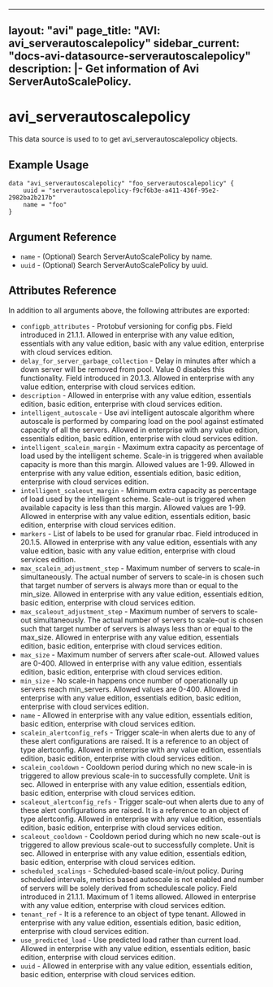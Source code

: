 <!--
    Copyright 2021 VMware, Inc.
    SPDX-License-Identifier: Mozilla Public License 2.0
-->
---
layout: "avi"
page_title: "AVI: avi_serverautoscalepolicy"
sidebar_current: "docs-avi-datasource-serverautoscalepolicy"
description: |-
  Get information of Avi ServerAutoScalePolicy.
---

# avi_serverautoscalepolicy

This data source is used to to get avi_serverautoscalepolicy objects.

## Example Usage

```hcl
data "avi_serverautoscalepolicy" "foo_serverautoscalepolicy" {
    uuid = "serverautoscalepolicy-f9cf6b3e-a411-436f-95e2-2982ba2b217b"
    name = "foo"
}
```

## Argument Reference

* `name` - (Optional) Search ServerAutoScalePolicy by name.
* `uuid` - (Optional) Search ServerAutoScalePolicy by uuid.

## Attributes Reference

In addition to all arguments above, the following attributes are exported:

* `configpb_attributes` - Protobuf versioning for config pbs. Field introduced in 21.1.1. Allowed in enterprise with any value edition, essentials with any value edition, basic with any value edition, enterprise with cloud services edition.
* `delay_for_server_garbage_collection` - Delay in minutes after which a down server will be removed from pool. Value 0 disables this functionality. Field introduced in 20.1.3. Allowed in enterprise with any value edition, enterprise with cloud services edition.
* `description` - Allowed in enterprise with any value edition, essentials edition, basic edition, enterprise with cloud services edition.
* `intelligent_autoscale` - Use avi intelligent autoscale algorithm where autoscale is performed by comparing load on the pool against estimated capacity of all the servers. Allowed in enterprise with any value edition, essentials edition, basic edition, enterprise with cloud services edition.
* `intelligent_scalein_margin` - Maximum extra capacity as percentage of load used by the intelligent scheme. Scale-in is triggered when available capacity is more than this margin. Allowed values are 1-99. Allowed in enterprise with any value edition, essentials edition, basic edition, enterprise with cloud services edition.
* `intelligent_scaleout_margin` - Minimum extra capacity as percentage of load used by the intelligent scheme. Scale-out is triggered when available capacity is less than this margin. Allowed values are 1-99. Allowed in enterprise with any value edition, essentials edition, basic edition, enterprise with cloud services edition.
* `markers` - List of labels to be used for granular rbac. Field introduced in 20.1.5. Allowed in enterprise with any value edition, essentials with any value edition, basic with any value edition, enterprise with cloud services edition.
* `max_scalein_adjustment_step` - Maximum number of servers to scale-in simultaneously. The actual number of servers to scale-in is chosen such that target number of servers is always more than or equal to the min_size. Allowed in enterprise with any value edition, essentials edition, basic edition, enterprise with cloud services edition.
* `max_scaleout_adjustment_step` - Maximum number of servers to scale-out simultaneously. The actual number of servers to scale-out is chosen such that target number of servers is always less than or equal to the max_size. Allowed in enterprise with any value edition, essentials edition, basic edition, enterprise with cloud services edition.
* `max_size` - Maximum number of servers after scale-out. Allowed values are 0-400. Allowed in enterprise with any value edition, essentials edition, basic edition, enterprise with cloud services edition.
* `min_size` - No scale-in happens once number of operationally up servers reach min_servers. Allowed values are 0-400. Allowed in enterprise with any value edition, essentials edition, basic edition, enterprise with cloud services edition.
* `name` - Allowed in enterprise with any value edition, essentials edition, basic edition, enterprise with cloud services edition.
* `scalein_alertconfig_refs` - Trigger scale-in when alerts due to any of these alert configurations are raised. It is a reference to an object of type alertconfig. Allowed in enterprise with any value edition, essentials edition, basic edition, enterprise with cloud services edition.
* `scalein_cooldown` - Cooldown period during which no new scale-in is triggered to allow previous scale-in to successfully complete. Unit is sec. Allowed in enterprise with any value edition, essentials edition, basic edition, enterprise with cloud services edition.
* `scaleout_alertconfig_refs` - Trigger scale-out when alerts due to any of these alert configurations are raised. It is a reference to an object of type alertconfig. Allowed in enterprise with any value edition, essentials edition, basic edition, enterprise with cloud services edition.
* `scaleout_cooldown` - Cooldown period during which no new scale-out is triggered to allow previous scale-out to successfully complete. Unit is sec. Allowed in enterprise with any value edition, essentials edition, basic edition, enterprise with cloud services edition.
* `scheduled_scalings` - Scheduled-based scale-in/out policy. During scheduled intervals, metrics based autoscale is not enabled and number of servers will be solely derived from schedulescale policy. Field introduced in 21.1.1. Maximum of 1 items allowed. Allowed in enterprise with any value edition, enterprise with cloud services edition.
* `tenant_ref` - It is a reference to an object of type tenant. Allowed in enterprise with any value edition, essentials edition, basic edition, enterprise with cloud services edition.
* `use_predicted_load` - Use predicted load rather than current load. Allowed in enterprise with any value edition, essentials edition, basic edition, enterprise with cloud services edition.
* `uuid` - Allowed in enterprise with any value edition, essentials edition, basic edition, enterprise with cloud services edition.

